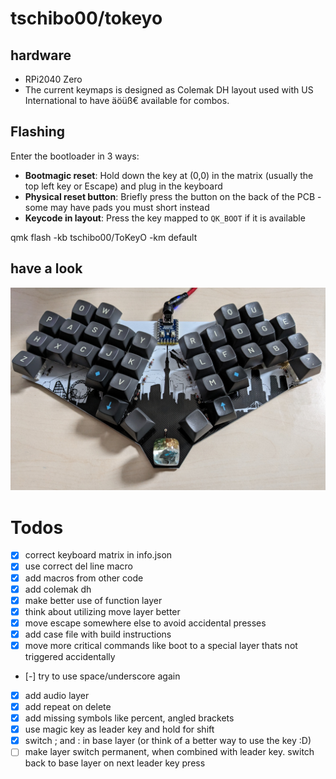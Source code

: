 # tschibo00/tokeyo

## hardware
- RPi2040 Zero
- The current keymaps is designed as Colemak DH layout used with US International to have äöüß€ available for combos.

## Flashing
Enter the bootloader in 3 ways:

* **Bootmagic reset**: Hold down the key at (0,0) in the matrix (usually the top left key or Escape) and plug in the keyboard
* **Physical reset button**: Briefly press the button on the back of the PCB - some may have pads you must short instead
* **Keycode in layout**: Press the key mapped to `QK_BOOT` if it is available

qmk flash -kb tschibo00/ToKeyO -km default

## have a look
![beauty shot](misc/beautyshot.jpg)

# Todos
- [x] correct keyboard matrix in info.json
- [x] use correct del line macro
- [x] add macros from other code
- [x] add colemak dh
- [x] make better use of function layer
- [x] think about utilizing move layer better
- [x] move escape somewhere else to avoid accidental presses
- [x] add case file with build instructions
- [x] move more critical commands like boot to a special layer thats not triggered accidentally
- [-] try to use space/underscore again
- [x] add audio layer
- [x] add repeat on delete
- [x] add missing symbols like percent, angled brackets
- [x] use magic key as leader key and hold for shift
- [x] switch ; and : in base layer (or think of a better way to use the key :D)
- [ ] make layer switch permanent, when combined with leader key. switch back to base layer on next leader key press
